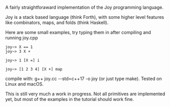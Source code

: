 A fairly straightforaward implementation of the Joy programming language.

Joy is a stack based language (think Forth), with some higher level features like combinators, maps, and folds (think Haskell).

Here are some small examples, try typing them in after compiling and running joy.cpp

```
joy~> X == 1 
joy~> 3 X +

joy~> 1 [X =] i 

joy~> [1 2 3 4] [X +] map
```

compile with: g++ joy.cc --std=c++17 -o joy (or just type make). Tested on Linux and macOS.

This is still very much a work in progress. Not all primitives are implemented yet, but most of the examples in the tutorial should work fine.


